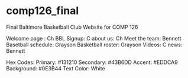 # comp126_final
Final Baltimore Basketball Club Website for COMP 126

Welcome page : Ch
BBL Signup: C
about us: Ch
Meet the team: Bennett
Basetball schedule: Grayson
Basketball roster: Grayson
Videos: C
news: Bennett

Hex Codes:
Primary: #131210
Secondary: #43B6DD
Accent: #EDDCA9
Background: #0E3B44
Text Color: White
